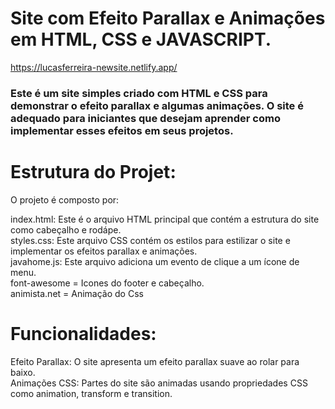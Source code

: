 # Site com Efeito Parallax e Animações em HTML, CSS  e JAVASCRIPT.
https://lucasferreira-newsite.netlify.app/

<h3>Este é um site simples criado com HTML e CSS para demonstrar o efeito parallax e algumas animações. O site é adequado para iniciantes que desejam aprender como implementar esses efeitos em seus projetos.</h3>

# Estrutura do Projet:

O projeto é composto por:

index.html: Este é o arquivo HTML principal que contém a estrutura do site como cabeçalho e rodápe.<br>
styles.css: Este arquivo CSS contém os estilos para estilizar o site e implementar os efeitos parallax e animações.<br>
javahome.js: Este arquivo adiciona um evento de clique a um ícone de menu.<br> 
font-awesome = Icones do footer e cabeçalho.<br>
animista.net = Animação do Css

# Funcionalidades:

Efeito Parallax: O site apresenta um efeito parallax suave ao rolar para baixo.<br>
Animações CSS: Partes do site são animadas usando propriedades CSS como animation, transform e transition.
